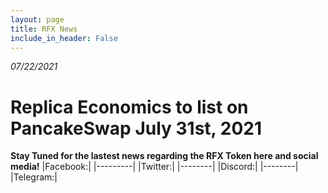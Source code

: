 ```yaml
---
layout: page
title: RFX News
include_in_header: False
---
```


*07/22/2021*

# Replica Economics to list on PancakeSwap July 31st, 2021

**Stay Tuned for the lastest news regarding the RFX Token here and social media!**
|Facebook:|
|---------|
|Twitter:|
|--------|
|Discord:|
|--------| 
|Telegram:|
